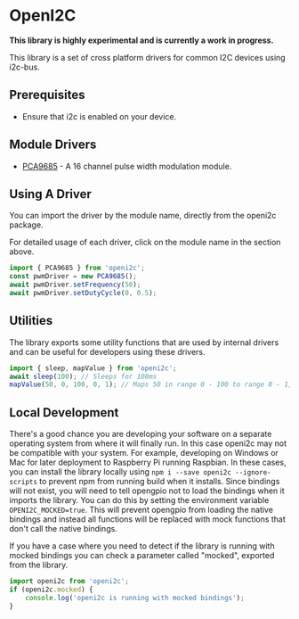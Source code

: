 # OpenI2C

**This library is highly experimental and is currently a work in progress.**

This library is a set of cross platform drivers for common I2C devices using i2c-bus.

## Prerequisites

-   Ensure that i2c is enabled on your device.

## Module Drivers

-   [PCA9685](src/modules/PCA9685) - A 16 channel pulse width modulation module.

## Using A Driver

You can import the driver by the module name, directly from the openi2c package.

For detailed usage of each driver, click on the module name in the section above.

```ts
import { PCA9685 } from 'openi2c';
const pwmDriver = new PCA9685();
await pwmDriver.setFrequency(50);
await pwmDriver.setDutyCycle(0, 0.5);
```

## Utilities

The library exports some utility functions that are used by internal drivers and can be useful for developers using these drivers.

```ts
import { sleep, mapValue } from 'openi2c';
await sleep(100); // Sleeps for 100ms
mapValue(50, 0, 100, 0, 1); // Maps 50 in range 0 - 100 to range 0 - 1, result: 0.5
```

## Local Development

There's a good chance you are developing your software on a separate operating system from where it will finally run. In this case openi2c may not be compatible with your system. For example, developing on Windows or Mac for later deployment to Raspberry Pi running Raspbian. In these cases, you can install the library locally using `npm i --save openi2c --ignore-scripts` to prevent npm from running build when it installs. Since bindings will not exist, you will need to tell opengpio not to load the bindings when it imports the library. You can do this by setting the environment variable `OPENI2C_MOCKED=true`. This will prevent opengpio from loading the native bindings and instead all functions will be replaced with mock functions that don't call the native bindings.

If you have a case where you need to detect if the library is running with mocked bindings you can check a parameter called "mocked", exported from the library.

```ts
import openi2c from 'openi2c';
if (openi2c.mocked) {
    console.log('openi2c is running with mocked bindings');
}
```

